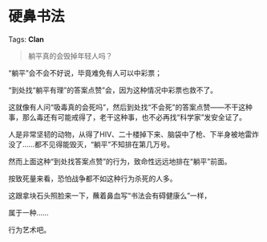 # 硬鼻书法

Tags: **Clan**

> 躺平真的会毁掉年轻人吗？



“躺平”会不会不好说，毕竟难免有人可以中彩票；

“到处找“躺平有理”的答案点赞”会，因为这种情况中彩票也救不了。

这就像有人问“吸毒真的会死吗”，然后到处找“不会死”的答案点赞——不干这种事，那么毒还有可能戒得了，老干这种事，也不必再找“科学家”发安全证了。

人是非常坚韧的动物，从得了HIV、二十楼掉下来、脑袋中了枪、下半身被地雷炸没了……都不见得能毁灭，“躺平”不知排在第几万号。

然而上面这种“到处找答案点赞”的行为，致命性远远地排在“躺平”前面。

按致死量来看，恐怕战争都不如这种行为杀死的人多。

  


这跟拿块石头照脸来一下，蘸着鼻血写“书法会有碍健康么”一样，

属于一种……

行为艺术吧。



